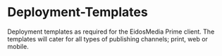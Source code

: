 # Deployment-Templates
Deployment templates as required for the EidosMedia Prime client. The templates will cater for all types of publishing channels; print, web or mobile.
